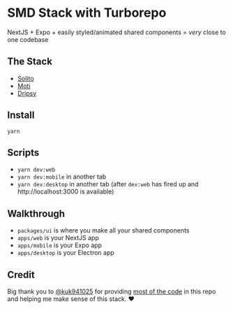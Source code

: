 # SMD Stack with Turborepo

NextJS + Expo + easily styled/animated shared components = _very_ close to one codebase

## The Stack

- [Solito](https://solito.vercel.app/)
- [Moti](https://moti.fyi/)
- [Dripsy](https://www.dripsy.xyz/)

## Install

`yarn`

## Scripts

- `yarn dev:web`
- `yarn dev:mobile` in another tab
- `yarn dev:desktop` in another tab (after `dev:web` has fired up and http://localhost:3000 is available)

## Walkthrough

- `packages/ui` is where you make all your shared components
- `apps/web` is your NextJS app
- `apps/mobile` is your Expo app
- `apps/desktop` is your Electron app

## Credit

Big thank you to [@kuk941025](https://github.com/kuk941025) for providing [most of the code](https://github.com/kuk941025/mono-solito-example) in this repo and helping me make sense of this stack. ❤️
